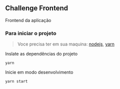 ## Challenge Frontend

Frontend da aplicação

### Para iniciar o projeto

> Voce precisa ter em sua maquina: [nodejs](https://nodejs.org/en/download/), [yarn](https://classic.yarnpkg.com/en/docs/install)

Inslate as dependências do projeto
```console
yarn
```

Inicie em modo desenvolvimento
```console
yarn start
```
